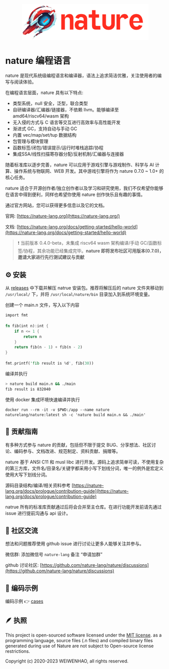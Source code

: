 <p align="center"><a href="https://nature-lang.org" target="_blank"><img src="https://raw.githubusercontent.com/weiwenhao/pictures/main/blogslogo_300.png" width="400" alt="nature Logo"></a></p>  


# nature 编程语言

nature 是现代系统级编程语言和编译器，语法上追求简洁优雅，关注使用者的编写与阅读体验。

在编程语言层面，nature 具有以下特点:

- 类型系统，null 安全，泛型，联合类型
- 自研编译器/汇编器/链接器，不依赖 llvm。能够编译至 amd64/riscv64/wasm 架构
- 无入侵的方式与 C 语言等交互进行高效率与高性能开发
- 渐进式 GC，支持自动与手动 GC
- 内置 vec/map/set/tup 数据结构
- 包管理与模块管理
- 函数标签/闭包/错误提示/运行时堆栈追踪/协程
- 集成SSA/线性扫描寄存器分配/反射机制/汇编器与连接器

随着标准库以逐步完善，nature 可以应用于游戏引擎与游戏制作、科学与 AI 计算、操作系统与物联网、WEB 开发。其中游戏引擎将作为 nature 0.7.0 ~ 1.0+ 的核心任务。

nature 适合于开源创作者/独立创作者以及学习和研究使用，我们不仅希望你能够在语言中得到便利，同样也希望你使用 nature 创作快乐且有趣的事情。

通过官方网站，您可以获得更多信息以及它的文档。

官网: [https://nature-lang.org](https://nature-lang.org/)

文档: [https://nature-lang.org/docs/getting-started/hello-world](https://nature-lang.org/docs/getting-started/hello-world)

> ❗️ 当前版本 0.4.0-beta，未集成 riscv64 wasm 架构编译/手动 GC/函数标签/协程，其余功能已经集成完毕。**nature 即将发布社区可用版本(0.7.0)，邀请大家进行先行测试建议与贡献**

## ⚙️ 安装

从 [releases](https://github.com/nature-lang/nature/releases) 中下载并解压 natrue 安装包。推荐将解压后的 nature 文件夹移动到 `/usr/local/` 下，并将 `/usr/local/nature/bin` 目录加入到系统环境变量。

创建一个 main.n 文件，写入以下内容

```rust  
import fmt

fn fib(int n):int {
    if n <= 1 {
        return n
    }
    return fib(n - 1) + fib(n - 2)
}

fmt.printf('fib result is %d', fib(30))
```  

编译并执行

```bash  
> nature build main.n && ./main  
fib result is 832040
```  

使用 docker 集成环境快速编译并执行

```shell  
docker run --rm -it -v $PWD:/app --name nature naturelang/nature:latest sh -c 'nature build main.n && ./main'  
```  

## 🍺 贡献指南

有多种方式参与 nature 的贡献，包括但不限于提交 BUG、分享想法、社区讨论、编码参与、文档改进、规范制定、资料贡献、捐赠等。

nature 基于 ANSI C11 和 musl libc 进行开发。源码上追求简单可读，不使用复杂的第三方库，文件名/目录名/关键字都采用小写下划线分词，唯一的例外是宏定义使用大写下划线分词。

源码目录结构/编译/相关资料参考 [https://nature-lang.org/docs/prologue/contribution-guide](https://nature-lang.org/docs/prologue/contribution-guide)

natrue 所有的标准库贡献通过后将会合并至主仓库。在进行功能开发前请先通过 issue 进行提前沟通与 api 设计。

## 🐳 社区交流

想法和问题推荐使用 github issue 进行讨论让更多人能够关注并参与。

微信群: 添加微信号 `nature-lang` 备注 “申请加群”

github 讨论社区: [https://github.com/nature-lang/nature/discussions](https://github.com/nature-lang/nature/discussions)


## 🍼 编码示例

编码示例 👉 [cases](https://github.com/nature-lang/nature/tree/master/tests/blackbox/cases)

## 🪶 执照

This project is open-sourced software licensed under the [MIT license](https://opensource.org/licenses/MIT). as a programming language, source files (.n files) and compiled binary files generated during use of Nature are not subject to Open-source license restrictions.

Copyright (c) 2020-2023 WEIWENHAO, all rights reserved.
